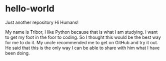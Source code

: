 # hello-world
Just another repository
Hi Humans!

My name is Tribor, I like Python because that is what I am studying.
I want to get my foot in the foor to coding.
So I thought this would be the best way for me to do it.
My uncle recommended me to get on GitHub and try it out.
He said that this is the only way I can be able to share with him what I have been doing.
